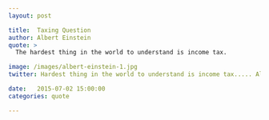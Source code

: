 ```yaml
---
layout: post

title:  Taxing Question
author: Albert Einstein
quote: >
  The hardest thing in the world to understand is income tax.

image: /images/albert-einstein-1.jpg
twitter: Hardest thing in the world to understand is income tax..... Albert Einstein http://quotes.stockflare.com/

date:   2015-07-02 15:00:00
categories: quote

---
```



